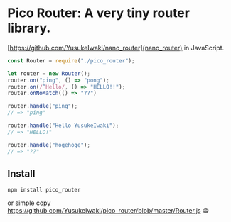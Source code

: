 # Pico Router: A very tiny router library.

[https://github.com/YusukeIwaki/nano_router](nano_router) in JavaScript.

```js
const Router = require("./pico_router");

let router = new Router();
router.on("ping", () => "pong");
router.on(/^Hello/, () => "HELLO!!");
router.onNoMatch(() => "??")

router.handle("ping");
// => "ping"

router.handle("Hello YusukeIwaki");
// => "HELLO!"

router.handle("hogehoge");
// => "??"
```

## Install

```
npm install pico_router
```

or simple copy https://github.com/YusukeIwaki/pico_router/blob/master/Router.js 😁
